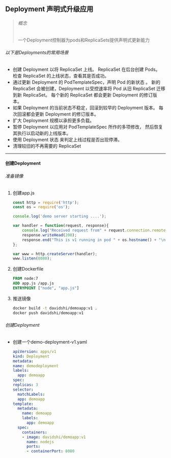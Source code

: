 ## Deployment 声明式升级应用

> ###### 概念
>
> 一个Deployment控制器为pods和ReplicaSets提供声明式更新能力

###### 以下是Deployments的常用场景

- 创建 Deployment 以将 ReplicaSet 上线。 ReplicaSet 在后台创建 Pods。 检查 ReplicaSet 的上线状态，查看其是否成功。
- 通过更新 Deployment 的 PodTemplateSpec，声明 Pod 的新状态 。 新的 ReplicaSet 会被创建，Deployment 以受控速率将 Pod 从旧 ReplicaSet 迁移到新 ReplicaSet。 每个新的 ReplicaSet 都会更新 Deployment 的修订版本。
- 如果 Deployment 的当前状态不稳定，回滚到较早的 Deployment 版本。 每次回滚都会更新 Deployment 的修订版本。
- 扩大 Deployment 规模以承担更多负载。
- 暂停 Deployment 以应用对 PodTemplateSpec 所作的多项修改， 然后恢复其执行以启动新的上线版本。
- 使用 Deployment 状态 来判定上线过程是否出现停滞。
- 清理较旧的不再需要的 ReplicaSet

---

#### 创建Deployment

###### 准备镜像
1. 创建app.js
    ```javascript
    const http = require('http');
    const os = require('os');

    console.log('demo server starting ....');

    var handler = function(request, response){
        console.log("Received request from" + request.connection.remoteAddress);
        response.writeHead(200);
        response.end("This is v1 running in pod " + os.hostname() + "\n");
    };

    var www = http.createServer(handler);
    www.listen(8080);
    ```
2. 创建Dockerfile
    ```dockerfile
    FROM node:7
    ADD app.js /app.js
    ENTRYPOINT ["node", "app.js"]
    ```
3. 推送镜像
    ```bash
    docker build -t davidshi/demoapp:v1 .
    docker push davidshi/demoapp:v1
    ```


###### 创建Deployment 
* 创建一个demo-deployment-v1.yaml
    ```yaml
  apiVersion: apps/v1
  kind: Deployment
  metadata:
    name: demodeployment
    labels:
      app: demoapp
  spec:
    replicas: 3
    selector:
      matchLabels:
      app: demoapp
    template:
      metadata:
        name: demoapp
        labels:
          app: demoapp
      spec:
        containers:
        - image: davidshi/demoapp:v1
          name: nodejs
          ports:
          - containerPort: 8080
    ```